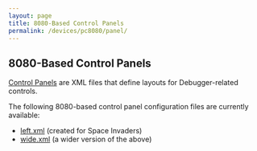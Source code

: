 ```yaml
---
layout: page
title: 8080-Based Control Panels
permalink: /devices/pc8080/panel/
---
```


8080-Based Control Panels
-------------------------

[Control Panels](/docs/pcx86/panel/) are XML files that define layouts for Debugger-related controls.

The following 8080-based control panel configuration files are currently available:

 - [left.xml](left.xml) (created for Space Invaders)
 - [wide.xml](wide.xml) (a wider version of the above)

